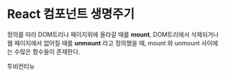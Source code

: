 # React 컴포넌트 생명주기

정의를 따라 DOM트리나 페이지위에 올라갈 때를 **mount**, DOM트리에서 삭제되거나 웹 페이지에서 없어질 때를 **unmount** 라고 정의했을 때, mount 와 unmount 사이에는 수많은 함수들이 존재한다.



투비컨티뉴

